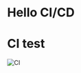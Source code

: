 # Hello CI/CD
# CI test
![CI](https://github.com/revanth12168/ci-cd-learn-app/actions/workflows/ci.yml/badge.svg)
